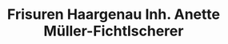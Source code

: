 ---
title: "Frisuren Haargenau Inh. Anette Müller-Fichtlscherer"
url: /meckenbeuren/frisuren-haargenau-inh-anette-mueller-fichtlscherer/
shop: Friseur
---